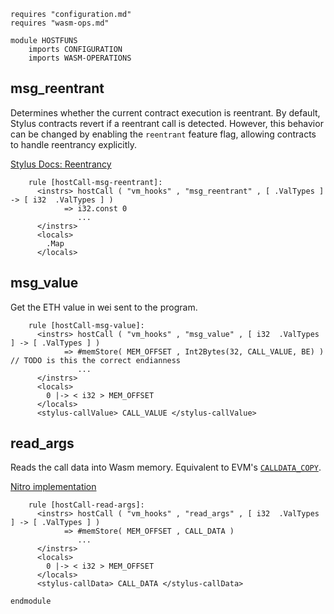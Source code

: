 
```k
requires "configuration.md"
requires "wasm-ops.md"

module HOSTFUNS
    imports CONFIGURATION
    imports WASM-OPERATIONS
```

## msg_reentrant

Determines whether the current contract execution is reentrant. By default, Stylus contracts revert if a reentrant call
is detected. However, this behavior can be changed by enabling the `reentrant` feature flag, allowing contracts to
handle reentrancy explicitly.

[Stylus Docs: Reentrancy](https://docs.arbitrum.io/stylus/reference/rust-sdk-guide#reentrancy)

```k
    rule [hostCall-msg-reentrant]:
      <instrs> hostCall ( "vm_hooks" , "msg_reentrant" , [ .ValTypes ] -> [ i32  .ValTypes ] )
            => i32.const 0
               ...
      </instrs>
      <locals>
        .Map
      </locals>
```

## msg_value

Get the ETH value in wei sent to the program.

```k
    rule [hostCall-msg-value]:
      <instrs> hostCall ( "vm_hooks" , "msg_value" , [ i32  .ValTypes ] -> [ .ValTypes ] )
            => #memStore( MEM_OFFSET , Int2Bytes(32, CALL_VALUE, BE) ) // TODO is this the correct endianness
               ...
      </instrs>
      <locals>
        0 |-> < i32 > MEM_OFFSET
      </locals>
      <stylus-callValue> CALL_VALUE </stylus-callValue>

```

## read_args

Reads the call data into Wasm memory.
Equivalent to EVM's [`CALLDATA_COPY`](https://www.evm.codes/#37).

[Nitro implementation](https://github.com/OffchainLabs/nitro/blob/973049be89c6575350019ade3d8688366669ce3b/arbitrator/wasm-libraries/user-host-trait/src/lib.rs#L107)

```k
    rule [hostCall-read-args]:
      <instrs> hostCall ( "vm_hooks" , "read_args" , [ i32  .ValTypes ] -> [ .ValTypes ] )
            => #memStore( MEM_OFFSET , CALL_DATA )
               ...
      </instrs>
      <locals>
        0 |-> < i32 > MEM_OFFSET
      </locals>
      <stylus-callData> CALL_DATA </stylus-callData>
```

```k
endmodule
```